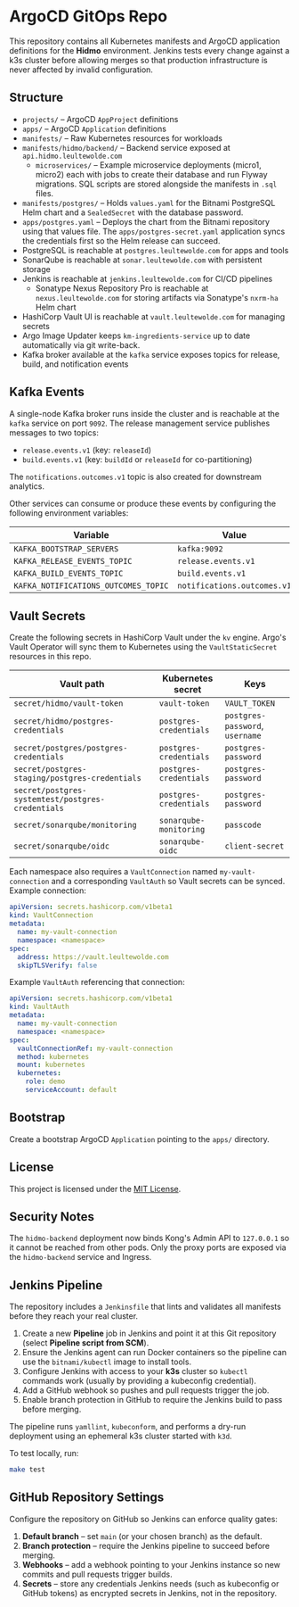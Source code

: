 # ArgoCD GitOps Repo

This repository contains all Kubernetes manifests and ArgoCD application
definitions for the **Hidmo** environment. Jenkins tests every change against a
k3s cluster before allowing merges so that production infrastructure is never
affected by invalid configuration.

## Structure

- `projects/` – ArgoCD `AppProject` definitions
- `apps/` – ArgoCD `Application` definitions
- `manifests/` – Raw Kubernetes resources for workloads
- `manifests/hidmo/backend/` – Backend service exposed at `api.hidmo.leultewolde.com`
  - `microservices/` – Example microservice deployments (micro1, micro2) each
    with jobs to create their database and run Flyway migrations. SQL scripts are
    stored alongside the manifests in `.sql` files.
- `manifests/postgres/` – Holds `values.yaml` for the Bitnami PostgreSQL Helm chart and a `SealedSecret` with the database password.
- `apps/postgres.yaml` – Deploys the chart from the Bitnami repository using that values file. The `apps/postgres-secret.yaml` application syncs the credentials first so the Helm release can succeed.
- PostgreSQL is reachable at `postgres.leultewolde.com` for apps and tools
- SonarQube is reachable at `sonar.leultewolde.com` with persistent storage
- Jenkins is reachable at `jenkins.leultewolde.com` for CI/CD pipelines
  - Sonatype Nexus Repository Pro is reachable at `nexus.leultewolde.com` for storing artifacts via Sonatype's `nxrm-ha` Helm chart
- HashiCorp Vault UI is reachable at `vault.leultewolde.com` for managing secrets
- Argo Image Updater keeps `km-ingredients-service` up to date automatically via git write-back.
- Kafka broker available at the `kafka` service exposes topics for release, build, and notification events

## Kafka Events

A single-node Kafka broker runs inside the cluster and is reachable at the
`kafka` service on port `9092`. The release management service publishes
messages to two topics:

- `release.events.v1` (key: `releaseId`)
- `build.events.v1` (key: `buildId` or `releaseId` for co-partitioning)

The `notifications.outcomes.v1` topic is also created for downstream analytics.

Other services can consume or produce these events by configuring the following
environment variables:

| Variable | Value |
|----------|-------|
| `KAFKA_BOOTSTRAP_SERVERS` | `kafka:9092` |
| `KAFKA_RELEASE_EVENTS_TOPIC` | `release.events.v1` |
| `KAFKA_BUILD_EVENTS_TOPIC` | `build.events.v1` |
| `KAFKA_NOTIFICATIONS_OUTCOMES_TOPIC` | `notifications.outcomes.v1` |

## Vault Secrets

Create the following secrets in HashiCorp Vault under the `kv` engine. Argo's Vault Operator will sync them to Kubernetes using the `VaultStaticSecret` resources in this repo.

| Vault path | Kubernetes secret | Keys |
|------------|------------------|------|
| `secret/hidmo/vault-token` | `vault-token` | `VAULT_TOKEN` |
| `secret/hidmo/postgres-credentials` | `postgres-credentials` | `postgres-password`, `username` |
| `secret/postgres/postgres-credentials` | `postgres-credentials` | `postgres-password` |
| `secret/postgres-staging/postgres-credentials` | `postgres-credentials` | `postgres-password` |
| `secret/postgres-systemtest/postgres-credentials` | `postgres-credentials` | `postgres-password` |
| `secret/sonarqube/monitoring` | `sonarqube-monitoring` | `passcode` |
| `secret/sonarqube/oidc` | `sonarqube-oidc` | `client-secret` |

Each namespace also requires a `VaultConnection` named `my-vault-connection` and
a corresponding `VaultAuth` so Vault secrets can be synced. Example connection:

```yaml
apiVersion: secrets.hashicorp.com/v1beta1
kind: VaultConnection
metadata:
  name: my-vault-connection
  namespace: <namespace>
spec:
  address: https://vault.leultewolde.com
  skipTLSVerify: false
```

Example `VaultAuth` referencing that connection:

```yaml
apiVersion: secrets.hashicorp.com/v1beta1
kind: VaultAuth
metadata:
  name: my-vault-connection
  namespace: <namespace>
spec:
  vaultConnectionRef: my-vault-connection
  method: kubernetes
  mount: kubernetes
  kubernetes:
    role: demo
    serviceAccount: default
```
## Bootstrap

Create a bootstrap ArgoCD `Application` pointing to the `apps/` directory.


## License

This project is licensed under the [MIT License](LICENSE).

## Security Notes

The `hidmo-backend` deployment now binds Kong's Admin API to `127.0.0.1` so it
cannot be reached from other pods. Only the proxy ports are exposed via the
`hidmo-backend` service and Ingress.

## Jenkins Pipeline

The repository includes a `Jenkinsfile` that lints and validates all manifests before they reach your real cluster.

1. Create a new **Pipeline** job in Jenkins and point it at this Git repository (select **Pipeline script from SCM**).
2. Ensure the Jenkins agent can run Docker containers so the pipeline can use the `bitnami/kubectl` image to install tools.
3. Configure Jenkins with access to your **k3s** cluster so `kubectl` commands work (usually by providing a kubeconfig credential).
4. Add a GitHub webhook so pushes and pull requests trigger the job.
5. Enable branch protection in GitHub to require the Jenkins build to pass before merging.

The pipeline runs `yamllint`, `kubeconform`, and performs a dry-run deployment using an ephemeral k3s cluster started with `k3d`.

To test locally, run:

```bash
make test
```

## GitHub Repository Settings

Configure the repository on GitHub so Jenkins can enforce quality gates:

1. **Default branch** – set `main` (or your chosen branch) as the default.
2. **Branch protection** – require the Jenkins pipeline to succeed before merging.
3. **Webhooks** – add a webhook pointing to your Jenkins instance so new commits and pull requests trigger builds.
4. **Secrets** – store any credentials Jenkins needs (such as kubeconfig or GitHub tokens) as encrypted secrets in Jenkins, not in the repository.

